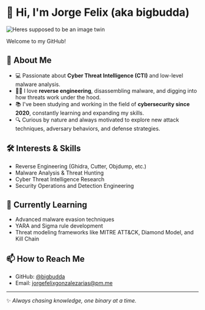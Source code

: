 # 👋 Hi, I'm Jorge Felix (aka **bigbudda**)  

![Heres supposed to be an image twin]([https://www.google.com/url?sa=i&url=https%3A%2F%2Fes.wikipedia.org%2Fwiki%2FLa_creaci%25C3%25B3n_de_Ad%25C3%25A1n&psig=AOvVaw1V81zkN8db2SF0wC5GVUTi&ust=1755868161191000&source=images&cd=vfe&opi=89978449&ved=0CBUQjRxqFwoTCMi34OP8m48DFQAAAAAdAAAAABAE](https://github.com/Jorge-Felix/whoami/blob/main/img/godandadan.jpg))

Welcome to my GitHub!  

## 🚀 About Me  
- 💻 Passionate about **Cyber Threat Intelligence (CTI)** and low-level malware analysis.  
- 🕵️‍♂️ I love **reverse engineering**, disassembling malware, and digging into how threats work under the hood.  
- 📚 I've been studying and working in the field of **cybersecurity since 2020**, constantly learning and expanding my skills.  
- 🔍 Curious by nature and always motivated to explore new attack techniques, adversary behaviors, and defense strategies.  

## 🛠️ Interests & Skills  
- Reverse Engineering (Ghidra, Cutter, Objdump, etc.)  
- Malware Analysis & Threat Hunting  
- Cyber Threat Intelligence Research  
- Security Operations and Detection Engineering  

## 🌱 Currently Learning  
- Advanced malware evasion techniques  
- YARA and Sigma rule development  
- Threat modeling frameworks like MITRE ATT&CK, Diamond Model, and Kill Chain  

## 📫 How to Reach Me  
- GitHub: [@bigbudda]([https://github.com/bigbudda](https://github.com/Jorge-Felix))  
- Email: [jorgefelixgonzalezarias@pm.me]([https://mail.google.com/mail/u/1/#inbox?compose=new]) 

---

✨ *Always chasing knowledge, one binary at a time.*
